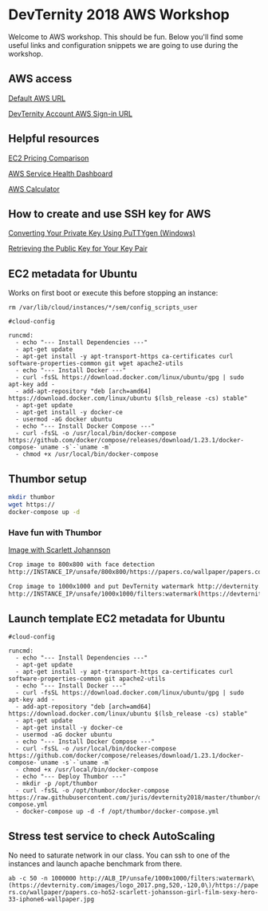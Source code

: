 # DevTernity 2018 AWS Workshop

Welcome to AWS workshop. This should be fun. Below you'll find some useful links and configuration snippets we are going to use during the workshop.

## AWS access

[Default AWS URL](https://aws.amazon.com)

[DevTernity Account AWS Sign-in URL](https://devternity2018.signin.aws.amazon.com/console)

## Helpful resources

[EC2 Pricing Comparison](http://ec2pricing.net/)

[AWS Service Health Dashboard](https://status.aws.amazon.com/)

[AWS Calculator](https://calculator.s3.amazonaws.com/index.html)

## How to create and use SSH key for AWS

[Converting Your Private Key Using PuTTYgen (Windows)](https://docs.aws.amazon.com/AWSEC2/latest/UserGuide/putty.html#putty-private-key)

[Retrieving the Public Key for Your Key Pair](https://docs.aws.amazon.com/AWSEC2/latest/UserGuide/ec2-key-pairs.html#retrieving-the-public-key)

## EC2 metadata for Ubuntu

Works on first boot or execute this before stopping an instance:

 `rm /var/lib/cloud/instances/*/sem/config_scripts_user`

```cloud-init
#cloud-config

runcmd:
  - echo "--- Install Dependencies ---"
  - apt-get update
  - apt-get install -y apt-transport-https ca-certificates curl software-properties-common git wget apache2-utils
  - echo "--- Install Docker ---"
  - curl -fsSL https://download.docker.com/linux/ubuntu/gpg | sudo apt-key add -
  - add-apt-repository "deb [arch=amd64] https://download.docker.com/linux/ubuntu $(lsb_release -cs) stable"
  - apt-get update
  - apt-get install -y docker-ce
  - usermod -aG docker ubuntu
  - echo "--- Install Docker Compose ---"
  - curl -fsSL -o /usr/local/bin/docker-compose https://github.com/docker/compose/releases/download/1.23.1/docker-compose-`uname -s`-`uname -m`
  - chmod +x /usr/local/bin/docker-compose
```

## Thumbor setup

```bash
mkdir thumbor
wget https://
docker-compose up -d
```

### Have fun with Thumbor

[Image with Scarlett Johannson](https://papers.co/wallpaper/papers.co-ho52-scarlett-johansson-girl-film-sexy-hero-33-iphone6-wallpaper.jpg)

```bash
Crop image to 800x800 with face detection
http://INSTANCE_IP/unsafe/800x800/https://papers.co/wallpaper/papers.co-ho52-scarlett-johansson-girl-film-sexy-hero-33-iphone6-wallpaper.jpg

Crop image to 1000x1000 and put DevTernity watermark http://devternity.com/images/logo_2017.png
http://INSTANCE_IP/unsafe/1000x1000/filters:watermark(https://devternity.com/images/logo_2017.png,520,-120,0)/https://papers.co/wallpaper/papers.co-ho52-scarlett-johansson-girl-film-sexy-hero-33-iphone6-wallpaper.jpg
```

## Launch template EC2 metadata for Ubuntu

```cloud-init
#cloud-config

runcmd:
  - echo "--- Install Dependencies ---"
  - apt-get update
  - apt-get install -y apt-transport-https ca-certificates curl software-properties-common git apache2-utils
  - echo "--- Install Docker ---"
  - curl -fsSL https://download.docker.com/linux/ubuntu/gpg | sudo apt-key add -
  - add-apt-repository "deb [arch=amd64] https://download.docker.com/linux/ubuntu $(lsb_release -cs) stable"
  - apt-get update
  - apt-get install -y docker-ce
  - usermod -aG docker ubuntu
  - echo "--- Install Docker Compose ---"
  - curl -fsSL -o /usr/local/bin/docker-compose https://github.com/docker/compose/releases/download/1.23.1/docker-compose-`uname -s`-`uname -m`
  - chmod +x /usr/local/bin/docker-compose
  - echo "--- Deploy Thumbor ---"
  - mkdir -p /opt/thumbor
  - curl -fsSL -o /opt/thumbor/docker-compose https://raw.githubusercontent.com/juris/devternity2018/master/thumbor/docker-compose.yml
  - docker-compose up -d -f /opt/thumbor/docker-compose.yml
```

## Stress test service to check AutoScaling

No need to saturate network in our class. You can ssh to one of the instances and launch apache benchmark from there.

`ab -c 50 -n 1000000 http://ALB_IP/unsafe/1000x1000/filters:watermark\(https://devternity.com/images/logo_2017.png,520,-120,0\)/https://papers.co/wallpaper/papers.co-ho52-scarlett-johansson-girl-film-sexy-hero-33-iphone6-wallpaper.jpg`
